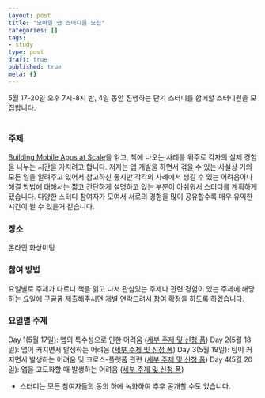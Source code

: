 ```yaml
---
layout: post
title: "모바일 앱 스터디원 모집"
categories: []
tags:
- study
type: post
draft: true
published: true
meta: {}
---
```


5월 17-20일 오후 7시-8시 반, 4일 동안 진행하는 단기 스터디를 함께할 스터디원을 모집합니다.
<br>
<br>

### 주제
[Building Mobile Apps at Scale](https://www.mobileatscale.com)을 읽고, 책에 나오는 사례를 위주로 각자의 실제 경험을 나누는 시간을 가지려고 합니다. 저자는 앱 개발을 하면서 겪을 수 있는 사실상 거의 모든 일을 알려주고 있어서 참고하신 좋지만 각각의 사례에서 생길 수 있는 어려움이나 해결 방법에 대해서는 짧고 간단하게 설명하고 있는 부분이 아쉬워서 스터디를 계획하게 됐습니다. 다양한 스터디 참여자가 모여서 서로의 경험을 많이 공유할수록 매우 유익한 시간이 될 수 있을거 같습니다. 

### 장소
온라인 화상미팅

### 참여 방법
요일별로 주제가 다르니 책을 읽고 나서 관심있는 주제나 관련 경험이 있는 주제에 해당하는 요일에 구글폼 제출해주시면 개별 연락드려서 참여 확정을 하도록 하겠습니다. 

### 요일별 주제
Day 1(5월 17일): 앱의 특수성으로 인한 어려움 ([세부 주제 및 신청 폼](https://forms.gle/HQmeiZnozewtT21N6))
Day 2(5월 18일): 앱이 커지면서 발생하는 어려움 ([세부 주제 및 신청 폼](https://forms.gle/NbrQyc3QHY54cCJN7))
Day 3(5월 19일): 팀이 커지면서 발생하는 어려움 및 크로스-플랫폼 관련 ([세부 주제 및 신청 폼](https://forms.gle/bxLXG5baaKfaKtfN8))
Day 4(5월 20일): 앱을 고도화할 때 발생하는 어려움 ([세부 주제 및 신청 폼](https://forms.gle/BSnTuhig798r21Qd8))

* 스터디는 모든 참여자들의 동의 하에 녹화하여 추후 공개할 수도 있습니다.